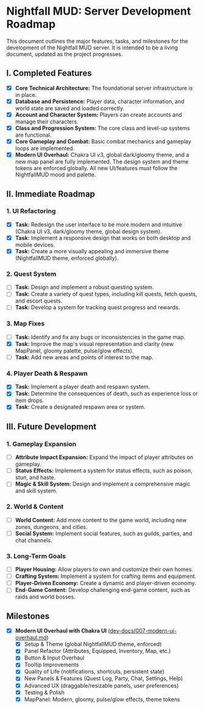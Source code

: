 # Nightfall MUD: Server Development Roadmap

This document outlines the major features, tasks, and milestones for the development of the Nightfall MUD server. It is intended to be a living document, updated as the project progresses.

## I. Completed Features

- [x] **Core Technical Architecture:** The foundational server infrastructure is in place.
- [x] **Database and Persistence:** Player data, character information, and world state are saved and loaded correctly.
- [x] **Account and Character System:** Players can create accounts and manage their characters.
- [x] **Class and Progression System:** The core class and level-up systems are functional.
- [x] **Core Gameplay and Combat:** Basic combat mechanics and gameplay loops are implemented.
- [x] **Modern UI Overhaul:** Chakra UI v3, global dark/gloomy theme, and a new map panel are fully implemented. The design system and theme tokens are enforced globally. All new UI/features must follow the NightfallMUD mood and palette.

## II. Immediate Roadmap

### 1. UI Refactoring

- [x] **Task:** Redesign the user interface to be more modern and intuitive (Chakra UI v3, dark/gloomy theme, global design system).
- [x] **Task:** Implement a responsive design that works on both desktop and mobile devices.
- [x] **Task:** Create a more visually appealing and immersive theme (NightfallMUD theme, enforced globally).

### 2. Quest System

- [ ] **Task:** Design and implement a robust questing system.
- [ ] **Task:** Create a variety of quest types, including kill quests, fetch quests, and escort quests.
- [ ] **Task:** Develop a system for tracking quest progress and rewards.

### 3. Map Fixes

- [ ] **Task:** Identify and fix any bugs or inconsistencies in the game map.
- [x] **Task:** Improve the map's visual representation and clarity (new MapPanel, gloomy palette, pulse/glow effects).
- [ ] **Task:** Add new areas and points of interest to the map.

### 4. Player Death & Respawn

- [x] **Task:** Implement a player death and respawn system.
- [x] **Task:** Determine the consequences of death, such as experience loss or item drops.
- [x] **Task:** Create a designated respawn area or system.

## III. Future Development

### 1. Gameplay Expansion

- [ ] **Attribute Impact Expansion:** Expand the impact of player attributes on gameplay.
- [ ] **Status Effects:** Implement a system for status effects, such as poison, stun, and haste.
- [ ] **Magic & Skill System:** Design and implement a comprehensive magic and skill system.

### 2. World & Content

- [ ] **World Content:** Add more content to the game world, including new zones, dungeons, and cities.
- [ ] **Social System:** Implement social features, such as guilds, parties, and chat channels.

### 3. Long-Term Goals

- [ ] **Player Housing:** Allow players to own and customize their own homes.
- [ ] **Crafting System:** Implement a system for crafting items and equipment.
- [ ] **Player-Driven Economy:** Create a dynamic and player-driven economy.
- [ ] **End-Game Content:** Develop challenging end-game content, such as raids and world bosses.

## Milestones

- [x] **Modern UI Overhaul with Chakra UI** ([dev-docs/007-modern-ui-overhaul.md](007-modern-ui-overhaul.md))
    - [x] Setup & Theme (global NightfallMUD theme, enforced)
    - [x] Panel Refactor (Attributes, Equipped, Inventory, Map, etc.)
    - [x] Button & Input Overhaul
    - [x] Tooltip Improvements
    - [x] Quality of Life (notifications, shortcuts, persistent state)
    - [x] New Panels & Features (Quest Log, Party, Chat, Settings, Help)
    - [x] Advanced UX (draggable/resizable panels, user preferences)
    - [x] Testing & Polish
    - [x] MapPanel: Modern, gloomy, pulse/glow effects, theme tokens